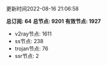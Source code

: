 更新时间2022-08-16 21:06:58

**总订阅: 64**
**总节点: 9201**
**有效节点: 1927**
- v2ray节点: 1611
- ss节点: 238
- trojan节点: 76
- ssr节点: 2
